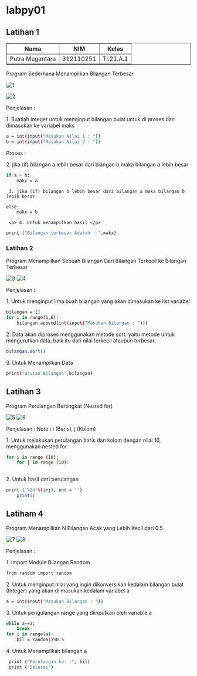 # labpy01
## Latihan 1

<!DOCTYPE html>
<html lang="en">
<head>
    <meta charset="UTF-8">
    <meta name="viewport" content="width=device-width, initial-scale=1.0">
</head>
<body>
    <table border="1">
        <tr>
            <th> Nama</th>
            <th>NIM</th>
            <th>Kelas</th>
        </tr>
        <tr>
            <td>Putra Megantara</td>
            <td>312110251</td>
            <td>TI.21.A.1</td>
        </tr>
    </table>
</body>
</html>


<p> Program Sederhana Menampilkan Bilangan Terbesar </p>
  
  ![1](ss/1.png)
  
  ![2](ss/2.png)
  
Penjelasan :
  <p> 1. Buatlah integer untuk menginput bilangan bulat untuk di proses dan dimasukan ke variabel maks </p>

  ```bash
  a = int(input("Masukan Nilai 1 : "))
  b = int(input("Masukan Nilai 2 : "))
  ```
  Proses : 
     <p> 2. jika (if) bilangan a lebih besar dari biangan b maka bilangan a lebih besar </p>

  ```bash
  if a > b:
      makx = a

  ```
     3. jika (if) bilangan b lebih besar dari bilangan a maka bilangan b lebih besar 

  ```bash
  else:
      makx = b
  ```
     <p> 4. Untuk menampilkan hasil </p>

  ```bash
  print ("Bilangan terbesar Adalah : ",makx)
  ```

### Latihan 2

  <p> Program Menampilkan Sebuah Bilangan Dari Bilangan Terkecil ke Bilangan Terbesar </p>
  
  ![3](ss/3.png)
  ![4](ss/4.png)
  
 <p> Penjelasan : </p>
   <p> 1. Untuk menginput lima buah bilangan yang akan dimasukan ke list variabel </p>
   
```bash
bilangan = []
for i in range(1,6):
    bilangan.append(int(input("Masukan Bilangan : ")))
```

  <p>  2. Data akan diproses menggunakan metode sort. yaitu metode untuk mengurutkan data, baik itu dari nilai terkecil ataupun terbesar. </p>

```bash
bilangan.sort()
```
   <p> 3. Untuk Menampilkan Data </p>

```bash
print("Urutan Bilangan",bilangan)
```

## Latihan 3
<p> Program Perulangan Bertingkat (Nested for) </p>

  ![5](ss/5.png)
  ![6](ss/6.png)

<p> Penjelasan :
Note : i (Baris), j (Kolom) </p>
  <p>  1. Untuk melakukan perulangan baris dan kolom dengan nilai 10, menggunakan nested for </p>

```bash
for i in range (10):
    for j in range (10):
        
```
  <p>  2. Untuk hasil dari perulangan </p>

```bash
print ('%3d'%(i+j), end = '')
    print()
```

## Latiham 4
  
  <p> Program Menampilkan N Bilangan Acak yang Lebih Kecil dari 0.5 </p>
  
  ![7](ss/7.png)
  ![8](ss/8.png)

Penjelasan :
   
   <p> 1. Import Module Bilangan Random </p>

```bash
from random import random
``` 
   <p> 2. Untuk menginput nilai yang ingin dikonversikan kedalam bilangan bulat (Integer) yang akan di masukan kedalam variabel a </p>

```bash
a = int(input("Masukan Bilangan : "))
```
  <p>  3. Untuk pengulangan range yang diinputkan oleh variable a </p>

```bash
while a==a:
    break
for i in range(a):
    bil = random()%0.5
```
  <p>  4. Untuk Menampilkan bilangan a </p>

```bash
 print ("Perulangan ke- :", bil)
 print ("Selesai")
```